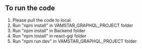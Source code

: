 ## To run the code
1. Please pull the code to local. 
2. Run "npm install" in VAMSTAR_GRAPHQL_PROJECT folder
3. Run "npm install" in Backend folder
4. Run "npm install" in react-gql folder
5. Run "npm run dev" in VAMSTAR_GRAPHQL_PROJECT folder